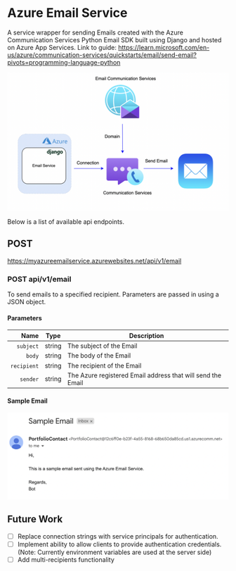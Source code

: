 # Azure Email Service
A service wrapper for sending Emails created with the Azure Communication Services Python Email SDK built using Django and hosted on Azure App Services. Link to guide: https://learn.microsoft.com/en-us/azure/communication-services/quickstarts/email/send-email?pivots=programming-language-python

![System Architecture](EmailServiceArchitecture.png)

Below is a list of available api endpoints.

## POST
https://myazureemailservice.azurewebsites.net/api/v1/email

### POST api/v1/email
To send emails to a specified recipient. Parameters are passed in using a JSON object.

#### Parameters

|          Name | Type   | Description                                                                                                                                                           |
| -------------:|:-------:| --------------------------------------------------------------------------------------------------------------------------------------------------------------------- |
|     `subject` | string  | The subject of the Email                                                       |
|     `body` | string  | The body of the Email
|     `recipient` | string  | The recipient of the Email
|     `sender` | string  | The Azure registered Email address that will send the Email

#### Sample Email
![Sample Email](SampleEmail.png)

## Future Work
- [ ] Replace connection strings with service principals for authentication.
- [ ] Implement ability to allow clients to provide authentication credentials. (Note: Currently environment variables are used at the server side)
- [ ] Add multi-recipients functionality
